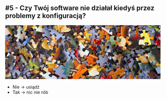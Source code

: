 ## #5 - Czy Twój software nie działał kiedyś przez problemy z konfiguracją?

![](./resources/img/problem.jpg)

- Nie -> usiądź
- Tak -> nic nie rób
